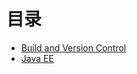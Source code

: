 # 目录
* [Build and Version Control](build-and-version-control/README.md)
* [Java EE](javaee/README.md)
